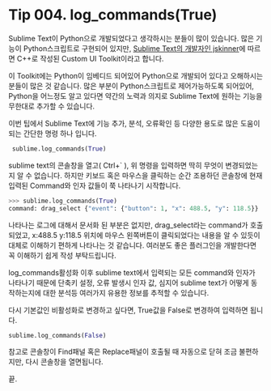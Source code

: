 # Tip 004. log_commands(True)

Sublime Text이 Python으로 개발되었다고 생각하시는 분들이 많이 있습니다. 많은 기능이 Python스크립트로 구현되어 있지만, [Sublime Text의 개발자인 jskinner](https://news.ycombinator.com/item?id=2822114)에 따르면 C++로 작성된 Custom UI Toolkit이라고 합니다.

이 Toolkit에는 Python이 임베디드 되어있어 Python으로 개발되어 있다고 오해하시는 분들이 많은 것 같습니다. 많은 부분이 Python스크립트로 제어가능하도록 되어있어, Python을 어느정도 알고 있다면 약간의 노력과 의지로 Sublime Text에 원하는 기능을 무한대로 추가할 수 있습니다.

이번 팁에서 Sublime Text에 기능 추가, 분석, 오류확인 등 다양한 용도로 많은 도움이 되는 간단한 명령 하나 입니다.

```python
 sublime.log_commands(True)
```

sublime text의 콘솔창을 열고( Ctrl+` ), 위 명령을 입력하면 딱히 무엇이 변경되었는지 알 수 없습니다. 하지만 키보드 혹은 마우스을 클릭하는 순간 조용하던 콘솔창에 현재 입력된 Command와 인자 값들이 쭉 나타나기 시작합니다.

```python
>>> sublime.log_commands(True)
command: drag_select {"event": {"button": 1, "x": 488.5, "y": 118.5}}
```

나타나는 로그에 대해서 문서화 된 부분은 없지만, drag_select라는 command가 호출되었고, x:488.5 y:118.5 위치에 마우스 왼쪽버튼이 클릭되었다는 내용을 알 수 있듯이 대체로 이해하기 편하게 나타나는 것 같습니다. 여러분도 좋은 플러그인을 개발한다면 꼭 이해하기 쉽게 작성 부탁드립니다.

log_commands활성화 이후 sublime text에서 입력되는 모든 command와 인자가 나타나기 때문에 단축키 설정, 오류 발생시 인자 값, 심지어 sublime text가 어떻게 동작하는지에 대한 분석등 여러가지 유용한 정보를 추적할 수 있습니다.

다시 기본값인 비활성화로 변경하고 싶다면, True값을 False로 변경하여 입력하면 됩니다.

```python
sublime.log_commands(False)
```

참고로 콘솔창이 Find패널 혹은 Replace패널이 호출될 때 자동으로 닫혀 조금 불편하지만, 다시 콘솔창을 열면됩니다.

끝.